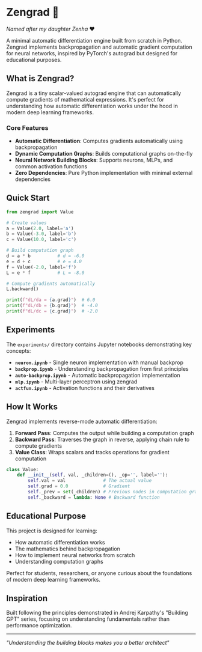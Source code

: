 # Zengrad 🐣

_Named after my daughter Zenha_ ❤️

A minimal automatic differentiation engine built from scratch in Python. Zengrad implements backpropagation and automatic gradient computation for neural networks, inspired by PyTorch's autograd but designed for educational purposes.

## What is Zengrad?

Zengrad is a tiny scalar-valued autograd engine that can automatically compute gradients of mathematical expressions. It's perfect for understanding how automatic differentiation works under the hood in modern deep learning frameworks.

### Core Features

- **Automatic Differentiation**: Computes gradients automatically using backpropagation
- **Dynamic Computation Graphs**: Builds computational graphs on-the-fly
- **Neural Network Building Blocks**: Supports neurons, MLPs, and common activation functions
- **Zero Dependencies**: Pure Python implementation with minimal external dependencies

## Quick Start

```python
from zengrad import Value

# Create values
a = Value(2.0, label='a')
b = Value(-3.0, label='b')
c = Value(10.0, label='c')

# Build computation graph
d = a * b          # d = -6.0
e = d + c          # e = 4.0
f = Value(-2.0, label='f')
L = e * f          # L = -8.0

# Compute gradients automatically
L.backward()

print(f"dL/da = {a.grad}")  # 6.0
print(f"dL/db = {b.grad}")  # -4.0
print(f"dL/dc = {c.grad}")  # -2.0
```

## Experiments

The `experiments/` directory contains Jupyter notebooks demonstrating key concepts:

- **`neuron.ipynb`** - Single neuron implementation with manual backprop
- **`backprop.ipynb`** - Understanding backpropagation from first principles
- **`auto-backprop.ipynb`** - Automatic backpropagation implementation
- **`mlp.ipynb`** - Multi-layer perceptron using zengrad
- **`actfun.ipynb`** - Activation functions and their derivatives

## How It Works

Zengrad implements reverse-mode automatic differentiation:

1. **Forward Pass**: Computes the output while building a computation graph
2. **Backward Pass**: Traverses the graph in reverse, applying chain rule to compute gradients
3. **Value Class**: Wraps scalars and tracks operations for gradient computation

```python
class Value:
    def __init__(self, val, _children=(), _op='', label=''):
        self.val = val              # The actual value
        self.grad = 0.0             # Gradient
        self._prev = set(_children) # Previous nodes in computation graph
        self._backward = lambda: None # Backward function
```

## Educational Purpose

This project is designed for learning:

- How automatic differentiation works
- The mathematics behind backpropagation
- How to implement neural networks from scratch
- Understanding computation graphs

Perfect for students, researchers, or anyone curious about the foundations of modern deep learning frameworks.

## Inspiration

Built following the principles demonstrated in Andrej Karpathy's "Building GPT" series, focusing on understanding fundamentals rather than performance optimization.

---

_"Understanding the building blocks makes you a better architect"_
